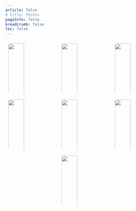 ```yaml
---
article: false
# title: Photos
pageInfo: false
breadcrumb: false
toc: false
---
```





<div class="image-preview">
  <img src="/photos/001.png" />
  <img src="/photos/002.jpg" />
  <img src="/photos/003.jpg" />
  <img src="/photos/004.png" />
  <img src="/photos/005.jpg" />
  <img src="/photos/006.png" />
  <img src="/photos/007.png" />

</div>



<!-- markdownlint-disable -->


<style>

/* .page-title{
            max-width: 1024px !important;
}

    .theme-hope-content {
        max-width: 1024px !important;
    } */

  .image-preview {
    display: flex;
    justify-content: space-evenly;
    align-items: center;
    flex-wrap: wrap;
    
  }

  .image-preview > img {
     box-sizing: border-box;
     width: 33.3% !important;
     padding: 9px;
     border-radius: 16px;
         height: 11rem;
    object-fit: cover;
  }

  @media (max-width: 719px){
    .image-preview > img {
      width: 50% !important;
    }
  }

  @media (max-width: 419px){
    .image-preview > img {
      width: 100% !important;
    }
  }
</style>

<!-- markdownlint-restore -->